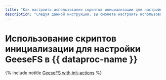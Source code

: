 ```yaml
---
title: "Как настроить использование скриптов инициализации для настройки GeeseFS в {{ dataproc-name }}"
description: "Следуя данной инструкции, вы сможете настроить использование скриптов инициализации для настройки GeeseFS в {{ dataproc-name }}."
---
```


# Использование скриптов инициализации для настройки GeeseFS в {{ dataproc-name }}

{% include notitle [GeeseFS with init-actions](../../_tutorials/dataplatform/data-proc-init-actions-geesefs.md) %}
